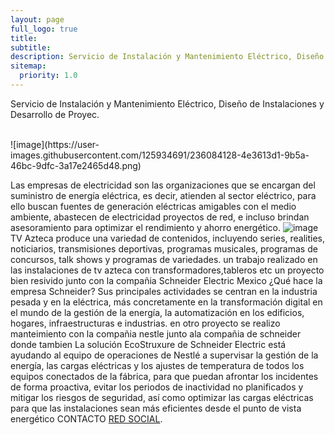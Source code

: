 ```yaml
---
layout: page
full_logo: true
title: 
subtitle: 
description: Servicio de Instalación y Mantenimiento Eléctrico, Diseño de Instalaciones y Desarrollo de Proyec.
sitemap:
  priority: 1.0
---
```

<p class="describe-text">Servicio de Instalación y Mantenimiento Eléctrico, Diseño de Instalaciones y Desarrollo de Proyec.</p>
<br>
![image](https://user-images.githubusercontent.com/125934691/236084128-4e3613d1-9b5a-46bc-9dfc-3a17e2465d48.png)


Las empresas de electricidad son las organizaciones que se encargan del suministro de energía eléctrica, es decir, atienden al sector eléctrico, para ello buscan fuentes de generación eléctricas amigables con el medio ambiente, abastecen de electricidad proyectos de red, e incluso brindan asesoramiento para optimizar el rendimiento y ahorro energético. 
![image](https://user-images.githubusercontent.com/125934691/236084375-ec7baf4a-5272-441e-96f1-4663c1e15b3a.png)
TV Azteca produce una variedad de contenidos, incluyendo series, realities, noticiarios, transmisiones deportivas, programas musicales, programas de concursos, talk shows y programas de variedades.
un trabajo realizado en las instalaciones de tv azteca con transformadores,tableros etc un proyecto bien resivido junto con la compañia Schneider Electric Mexico
¿Qué hace la empresa Schneider?
Sus principales actividades se centran en la industria pesada y en la eléctrica, más concretamente en la transformación digital en el mundo de la gestión de la energía, la automatización en los edificios, hogares, infraestructuras e industrias.
en otro proyecto se realizo manteimiento con la compañia nestle junto ala compañia de schneider donde tambien La solución EcoStruxure de Schneider Electric está ayudando al equipo de operaciones de Nestlé a supervisar la gestión de la energía, las cargas eléctricas y los ajustes de temperatura de todos los equipos conectados de la fábrica, para que puedan afrontar los incidentes de forma proactiva, evitar los periodos de inactividad no planificados y mitigar los riesgos de seguridad, así como optimizar las cargas eléctricas para que las instalaciones sean más eficientes desde el punto de vista energético
CONTACTO [RED SOCIAL](https://www.facebook.com/PROINSOLMEN/).

<br>
<br>
<br>
<br>
<br>
<br>
<br>
